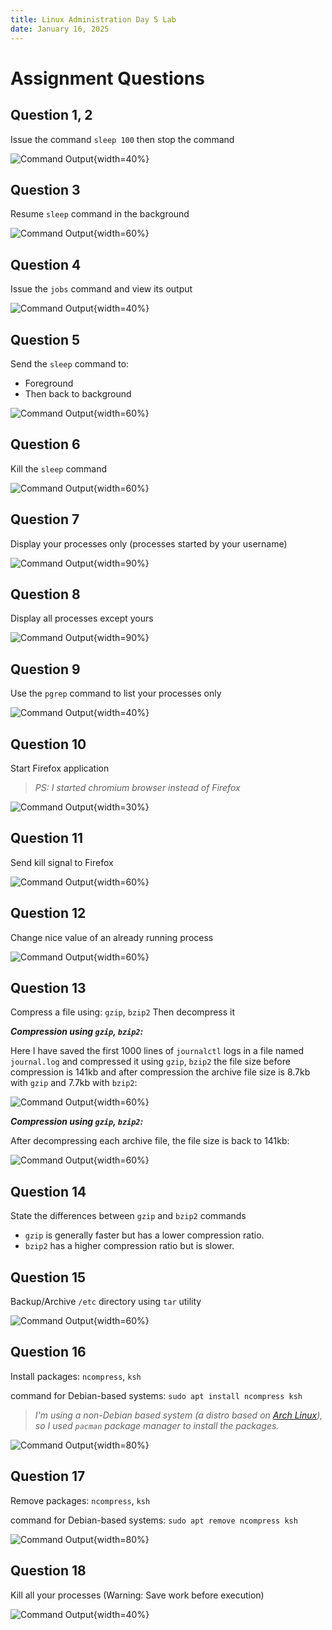 ```yaml
---
title: Linux Administration Day 5 Lab
date: January 16, 2025
---
```


# Assignment Questions

## Question 1, 2

Issue the command `sleep 100` then stop the command

![Command Output](images/image.png){width=40%}

## Question 3

Resume `sleep` command in the background

![Command Output](images/image-1.png){width=60%}

## Question 4

Issue the `jobs` command and view its output

![Command Output](images/image-2.png){width=40%}

## Question 5

Send the `sleep` command to:

- Foreground
- Then back to background

![Command Output](images/image-3.png){width=60%}

## Question 6

Kill the `sleep` command

![Command Output](images/image-4.png){width=60%}

## Question 7

Display your processes only (processes started by your username)

![Command Output](images/image-5.png){width=90%}

## Question 8

Display all processes except yours

![Command Output](images/image-6.png){width=90%}

## Question 9

Use the `pgrep` command to list your processes only

![Command Output](images/image-7.png){width=40%}

## Question 10

Start Firefox application

> _PS: I started chromium browser instead of Firefox_

![Command Output](images/image-8.png){width=30%}

## Question 11

Send kill signal to Firefox

![Command Output](images/image-9.png){width=60%}

## Question 12

Change nice value of an already running process

![Command Output](images/image-10.png){width=60%}

## Question 13

Compress a file using: `gzip`, `bzip2` Then decompress it

**_Compression using `gzip`, `bzip2`:_**

Here I have saved the first 1000 lines of `journalctl` logs in a file named `journal.log` and compressed it using `gzip`, `bzip2` the file size before compression is 141kb and after compression the archive file size is 8.7kb with `gzip` and 7.7kb with `bzip2`:

![Command Output](images/image-15.png){width=60%}

**_Compression using `gzip`, `bzip2`:_**

After decompressing each archive file, the file size is back to 141kb:

![Command Output](images/image-16.png){width=60%}

## Question 14

State the differences between `gzip` and `bzip2` commands

- `gzip` is generally faster but has a lower compression ratio.
- `bzip2` has a higher compression ratio but is slower.

## Question 15

Backup/Archive `/etc` directory using `tar` utility

![Command Output](images/image-17.png){width=60%}

## Question 16

Install packages: `ncompress`, `ksh`

command for Debian-based systems: `sudo apt install ncompress ksh`

> _I'm using a non-Debian based system (a distro based on [Arch Linux](https://archlinux.org/)), so I used `pacman` package manager to install the packages._

![Command Output](images/image-11.png){width=80%}

## Question 17

Remove packages: `ncompress`, `ksh`

command for Debian-based systems: `sudo apt remove ncompress ksh`

![Command Output](images/image-12.png){width=80%}

## Question 18

Kill all your processes (Warning: Save work before execution)

![Command Output](images/image-18.png){width=40%}
